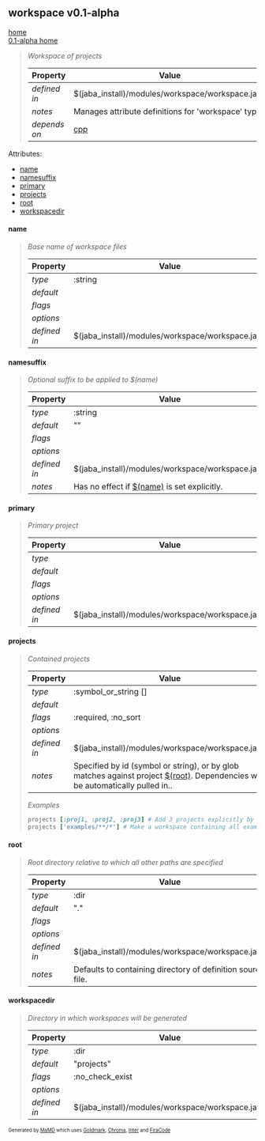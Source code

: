 ## workspace v0.1-alpha
[home](../index.html)  
[0.1-alpha home](index.html)

> 
> _Workspace of projects_
> 
> | Property | Value  |
> |-|-|
> | _defined in_ | $(jaba_install)/modules/workspace/workspace.jaba |
> | _notes_ | Manages attribute definitions for 'workspace' type.  |
> | _depends on_ | [cpp](jaba_type_cpp.html) |
> 

Attributes:  
- [name](#name)
- [namesuffix](#namesuffix)
- [primary](#primary)
- [projects](#projects)
- [root](#root)
- [workspacedir](#workspacedir)

<a id="name"></a>
#### name
> _Base name of workspace files_
> 
> | Property | Value  |
> |-|-|
> | _type_ | :string |
> | _default_ |  |
> | _flags_ |  |
> | _options_ |  |
> | _defined in_ | $(jaba_install)/modules/workspace/workspace.jaba |
>
<a id="namesuffix"></a>
#### namesuffix
> _Optional suffix to be applied to $(name)_
> 
> | Property | Value  |
> |-|-|
> | _type_ | :string |
> | _default_ | "" |
> | _flags_ |  |
> | _options_ |  |
> | _defined in_ | $(jaba_install)/modules/workspace/workspace.jaba |
> | _notes_ | Has no effect if [$(name)](#name) is set explicitly.  |
>
<a id="primary"></a>
#### primary
> _Primary project_
> 
> | Property | Value  |
> |-|-|
> | _type_ |  |
> | _default_ |  |
> | _flags_ |  |
> | _options_ |  |
> | _defined in_ | $(jaba_install)/modules/workspace/workspace.jaba |
>
<a id="projects"></a>
#### projects
> _Contained projects_
> 
> | Property | Value  |
> |-|-|
> | _type_ | :symbol_or_string [] |
> | _default_ |  |
> | _flags_ | :required, :no_sort |
> | _options_ |  |
> | _defined in_ | $(jaba_install)/modules/workspace/workspace.jaba |
> | _notes_ | Specified by id (symbol or string), or by glob matches against project [$(root)](#root). Dependencies will be automatically pulled in..  |
>
> *Examples*
>```ruby
> projects [:proj1, :proj2, :proj3] # Add 3 projects explicitly by id
> projects ['examples/**/*'] # Make a workspace containing all examples. Matches on $($root) of each project.
>```

<a id="root"></a>
#### root
> _Root directory relative to which all other paths are specified_
> 
> | Property | Value  |
> |-|-|
> | _type_ | :dir |
> | _default_ | "." |
> | _flags_ |  |
> | _options_ |  |
> | _defined in_ | $(jaba_install)/modules/workspace/workspace.jaba |
> | _notes_ | Defaults to containing directory of definition source file.  |
>
<a id="workspacedir"></a>
#### workspacedir
> _Directory in which workspaces will be generated_
> 
> | Property | Value  |
> |-|-|
> | _type_ | :dir |
> | _default_ | "projects" |
> | _flags_ | :no_check_exist |
> | _options_ |  |
> | _defined in_ | $(jaba_install)/modules/workspace/workspace.jaba |
>
<sub><sup>Generated by <a href="https://github.com/ishani/MaMD">MaMD</a> which uses <a href="https://github.com/yuin/goldmark">Goldmark</a>, <a href="https://github.com/alecthomas/chroma">Chroma</a>, <a href="https://rsms.me/inter">Inter</a> and <a href="https://github.com/tonsky/FiraCode">FiraCode</a></sup></sub>
